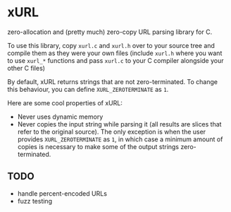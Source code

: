 # xURL
zero-allocation and (pretty much) zero-copy URL parsing library for C.

To use this library, copy `xurl.c` and `xurl.h` over to your source tree and compile them as they were your own files (include `xurl.h` where you want to use `xurl_*` functions and pass `xurl.c` to your C compiler alongside your other C files)

By default, xURL returns strings that are not zero-terminated. To change this behaviour, you can define `XURL_ZEROTERMINATE` as `1`.

Here are some cool properties of xURL:
* Never uses dynamic memory
* Never copies the input string while parsing it (all results are slices that refer to the original source). The only exception is when the user provides `XURL_ZEROTERMINATE` as `1`, in which case a minimum amount of copies is necessary to make some of the output strings zero-terminated.

## TODO
* handle percent-encoded URLs
* fuzz testing
